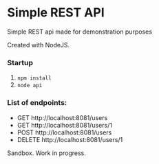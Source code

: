# Simple REST API
Simple REST api made for demonstration purposes

Created with NodeJS.

### Startup

1. `npm install`
2. `node api`

### List of endpoints:
* GET http://localhost:8081/users
* GET http://localhost:8081/users/1
* POST http://localhost:8081/users
* DELETE http://localhost:8081/users/1

Sandbox. 
Work in progress.
